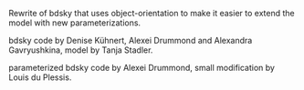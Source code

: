 Rewrite of bdsky that uses object-orientation to make it easier to extend the model with new parameterizations.

bdsky code by Denise Kühnert, Alexei Drummond and Alexandra Gavryushkina, model by Tanja Stadler.

parameterized bdsky code by Alexei Drummond, small modification by Louis du Plessis.
